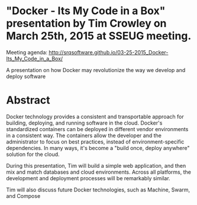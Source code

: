 # "Docker - Its My Code in a Box" presentation by Tim Crowley on March 25th, 2015 at SSEUG meeting.

Meeting agenda: http://srqsoftware.github.io/03-25-2015_Docker-Its_My_Code_in_a_Box/

A presentation on how Docker may revolutionize the way we develop and deploy software

# Abstract
Docker technology provides a consistent and transportable approach for building, deploying, and running software in the cloud. Docker's standardized containers can be deployed in different vendor environments in a consistent way. The containers allow the developer and the administrator to focus on best practices, instead of environment-specific dependencies. In many ways, it's become a "build once, deploy anywhere" solution for the cloud.

During this presentation, Tim will build a simple web application, and then mix and match databases and cloud environments. Across all platforms, the development and deployment processes will be remarkably similar.

Tim will also discuss future Docker technologies, such as Machine, Swarm, and Compose
